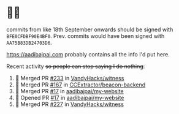 # 👋🏻
<!--
**aadibajpai/aadibajpai** is a ✨ _special_ ✨ repository because its `README.md` (this file) appears on your GitHub profile.
-->
commits from like 18th September onwards should be signed with `BFE0CFDBF90E4BF0`. Prev. commits would have been signed with `AA75B83DB24703D6`.

https://aadibajpai.com probably contains all the info I'd put here.

Recent activity ~~so people can stop saying I do nothing~~:
<!--START_SECTION:activity-->
1. 🎉 Merged PR [#233](https://github.com/VandyHacks/witness/pull/233) in [VandyHacks/witness](https://github.com/VandyHacks/witness)
2. 🎉 Merged PR [#167](https://github.com/CCExtractor/beacon-backend/pull/167) in [CCExtractor/beacon-backend](https://github.com/CCExtractor/beacon-backend)
3. 🎉 Merged PR [#17](https://github.com/aadibajpai/my-website/pull/17) in [aadibajpai/my-website](https://github.com/aadibajpai/my-website)
4. 💪 Opened PR [#17](https://github.com/aadibajpai/my-website/pull/17) in [aadibajpai/my-website](https://github.com/aadibajpai/my-website)
5. 🎉 Merged PR [#227](https://github.com/VandyHacks/witness/pull/227) in [VandyHacks/witness](https://github.com/VandyHacks/witness)
<!--END_SECTION:activity-->

